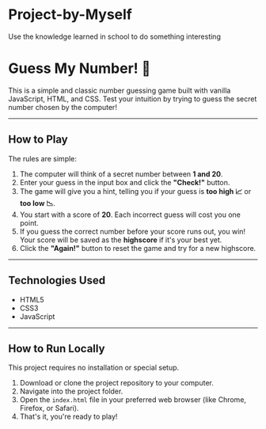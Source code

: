 # Project-by-Myself
Use the knowledge learned in school to do something interesting

# Guess My Number! 🤔

This is a simple and classic number guessing game built with vanilla JavaScript, HTML, and CSS. Test your intuition by trying to guess the secret number chosen by the computer!


***

## How to Play

The rules are simple:

1.  The computer will think of a secret number between **1 and 20**.
2.  Enter your guess in the input box and click the **"Check!"** button.
3.  The game will give you a hint, telling you if your guess is **too high 📈** or **too low 📉**.
4.  You start with a score of **20**. Each incorrect guess will cost you one point.
5.  If you guess the correct number before your score runs out, you win! Your score will be saved as the **highscore** if it's your best yet.
6.  Click the **"Again!"** button to reset the game and try for a new highscore.

***

## Technologies Used

* HTML5
* CSS3
* JavaScript

***

## How to Run Locally

This project requires no installation or special setup.

1.  Download or clone the project repository to your computer.
2.  Navigate into the project folder.
3.  Open the `index.html` file in your preferred web browser (like Chrome, Firefox, or Safari).
4.  That's it, you're ready to play!
